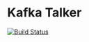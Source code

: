 Kafka Talker
============
[![Build Status](https://travis-ci.org/tolejarz/kafka-talker.svg?branch=master)](https://travis-ci.org/tolejarz/kafka-talker)
